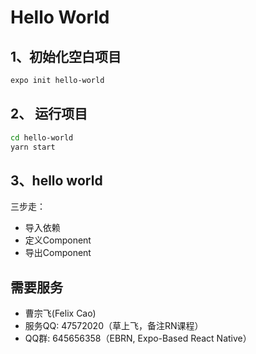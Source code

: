 # Hello World

## 1、初始化空白项目
```bash
expo init hello-world
```

## 2、 运行项目

```bash
cd hello-world
yarn start
```

## 3、hello world

三步走：

- 导入依赖
- 定义Component
- 导出Component

## 需要服务

- 曹宗飞(Felix Cao)
- 服务QQ: 47572020（草上飞，备注RN课程）
- QQ群: 645656358（EBRN, Expo-Based React Native）
